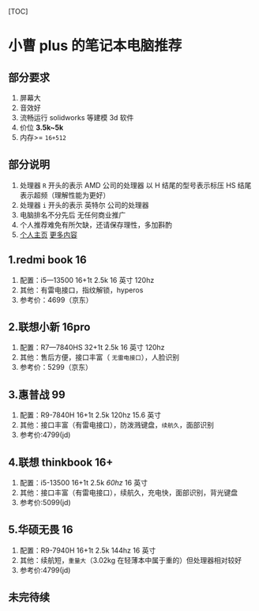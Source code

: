 [TOC]

# 小曹 plus 的笔记本电脑推荐

## 部分要求

1. 屏幕大
2. 音效好
3. 流畅运行 solidworks 等建模 3d 软件
4. 价位 **3.5k~5k**
5. 内存>= `16+512`

## 部分说明

1. 处理器 `R` 开头的表示 AMD 公司的处理器 以 H 结尾的型号表示标压 HS 结尾表示超频（理解性能为更好）
2. 处理器 `i` 开头的表示 英特尔 公司的处理器
3. 电脑排名不分先后 无任何商业推广
4. 个人推荐难免有所欠缺，还请保存理性，多加斟酌
5. [个人主页](https://github.com/hustcsczh)  [更多内容](https://github.com/hustcsczh/wonderful_apps_for_windows.git)

## 1.redmi book 16

1. 配置：i5—13500 16+1t 2.5k 16 英寸 120hz
2. 其他：有雷电接口，指纹解锁，hyperos
3. 参考价：4699（京东）

## 2.联想小新 16pro

1. 配置：R7—7840HS 32+1t 2.5k 16 英寸 120hz
2. 其他：售后方便，接口丰富（ `无雷电接口`），人脸识别
3. 参考价：5299（京东）

## 3.惠普战 99

1. 配置：R9-7840H 16+1t 2.5k 120hz 15.6 英寸
2. 其他：接口丰富（有雷电接口），防泼溅键盘，`续航久`，面部识别
3. 参考价:4799(jd)

## 4.联想 thinkbook 16+

1. 配置：i5-13500 16+1t 2.5k _60hz_ 16 英寸
2. 其他：接口丰富（有雷电接口），续航久，充电快，面部识别，背光键盘
3. 参考价:5099(jd)

## 5.华硕无畏 16

1. 配置：R9-7940H 16+1t 2.5k 144hz 16 英寸
2. 其他：续航短，`重量大`（3.02kg 在轻薄本中属于重的）但处理器相对较好
3. 参考价:4799(jd)

## 未完待续
